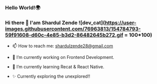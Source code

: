 ### Hello World!🌍 
### Hi there 👋 I'am Shardul Zende ![dev_cat](https://user-images.githubusercontent.com/76963813/154784793-59f91608-d60c-4e85-b3d2-86482645b272.gif = 100*100)

- 📫 How to reach me: shardulzende28@gmail.com

- 🔭 I’m currently working on Frontend Development.
- 🌱 I’m currently learning Recat & React Native.
- ✨ Currently exploring the unexplored!!


